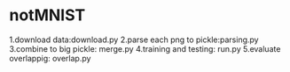 # notMNIST
1.download data:download.py
2.parse each png to pickle:parsing.py
3.combine to big pickle: merge.py
4.training and testing: run.py
5.evaluate overlappig: overlap.py
